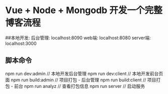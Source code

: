 # Vue + Node + Mongodb 开发一个完整博客流程

##本地开发:
后台管理: localhost:8090
web端: localhost:8080
server端: localhost:3000


## 脚本命令
npm run dev:admin // 本地开发后台管理
npm run dev:client // 本地开发前台页面
npm run build:admin // 项目打包 - 后台管理
npm run build:client // 项目打包 - 前台
npm run analyz  // 查看打包信息
npm run server  // 启动服务